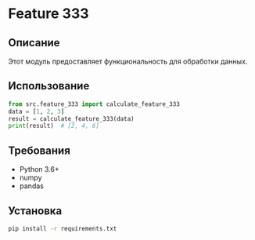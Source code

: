 # Feature 333
## Описание
Этот модуль предоставляет функциональность для обработки данных.
## Использование
```python
from src.feature_333 import calculate_feature_333
data = [1, 2, 3]
result = calculate_feature_333(data)
print(result)  # [2, 4, 6]
```
## Требования
- Python 3.6+
- numpy
- pandas
## Установка
```bash
pip install -r requirements.txt
```